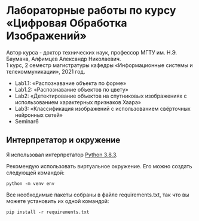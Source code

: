 # Лабораторные работы по курсу «Цифровая Обработка Изображений»

Автор курса - доктор технических наук, профессор МГТУ им. Н.Э. Баумана, Алфимцев Александр Николаевич.  
1 курс, 2 семестр магистратуры кафедры «Информационные системы и телекоммуникации», 2021 год.
* Lab1.1: «Распознавание объекта по форме»
* Lab1.2: «Распознавание объектов по цвету»
* Lab2: «Детектирование объектов на спутниковых изображениях с использованием характерных признаков Хаара»
* Lab3: «Классификация изображений с использованием свёрточных нейронных сетей»
* Seminar6

## Интерпретатор и окружение
Я использовал интерпретатор [Python 3.8.3](https://www.python.org/downloads/release/python-383/).

Рекомендую использовать виртуальное окружение. Его можно создать следующей командой:
```
python -m venv env
```
Все необходимые пакеты собраны в файле requirements.txt, так что вы можете установить их одной командой:
```
pip install -r requirements.txt
```
